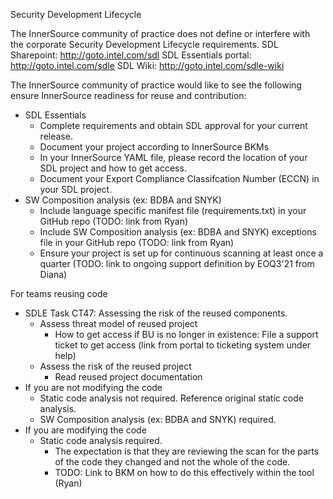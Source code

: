 Security Development Lifecycle

The InnerSource community of practice does not define or interfere with the corporate Security Development Lifecycle requirements.
SDL Sharepoint: http://goto.intel.com/sdl
SDL Essentials portal: http://goto.intel.com/sdle
SDL Wiki: http://goto.intel.com/sdle-wiki

The InnerSource community of practice would like to see the following ensure InnerSource readiness for reuse and contribution:
- SDL Essentials
  - Complete requirements and obtain SDL approval for your current release.
  - Document your project according to InnerSource BKMs 
  - In your InnerSource YAML file, please record the location of your SDL project and how to get access.
  - Document your Export Compliance Classifcation Number (ECCN) in your SDL project.
- SW Composition analysis (ex: BDBA and SNYK)
  - Include language specific manifest file (requirements.txt) in your GitHub repo (TODO: link from Ryan)
  - Include SW Composition analysis (ex: BDBA and SNYK) exceptions file in your GitHub repo (TODO: link from Ryan)
  - Ensure your project is set up for continuous scanning at least once a quarter (TODO: link to ongoing support definition by EOQ3'21 from Diana)

For teams reusing code
- SDLE Task CT47: Assessing the risk of the reused components.
  - Assess threat model of reused project 
      - How to get access if BU is no longer in existence: File a support ticket to get access (link from portal to ticketing system under help)
   - Assess the risk of the reused project
     - Read reused project documentation
- If you are not modifying the code
  - Static code analysis not required.  Reference original static code analysis.
  - SW Composition analysis (ex: BDBA and SNYK) required.
- If you are modifying the code
  - Static code analysis required.
    - The expectation is that they are reviewing the scan for the parts of the code they changed and not the whole of the code.
    - TODO: Link to BKM on how to do this effectively within the tool (Ryan)


